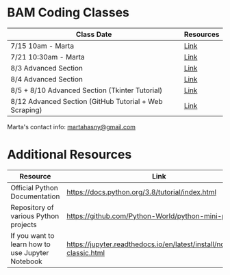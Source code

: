 # BAM Coding Classes

| Class Date | Resources |
|------------|-----------|
|7/15 10am - Marta   | [Link](https://github.com/marteczkah/BAM_coding_resources/tree/main/Class_1_Marta)     |
|7/21 10:30am - Marta   | [Link](https://github.com/marteczkah/BAM_coding_resources/tree/main/Class_2_Marta)      |
|8/3 Advanced Section | [Link](https://github.com/marteczkah/BAM_coding_resources/tree/main/August_3rd_Advanced) |
|8/4 Advanced Section | [Link](https://github.com/marteczkah/BAM_coding_resources/tree/main/August_4th_Advanced) |
|8/5 + 8/10 Advanced Section (Tkinter Tutorial) | [Link](https://github.com/marteczkah/elaphant_app) |
|8/12 Advanced Section (GitHub Tutorial + Web Scraping) | [Link](https://github.com/marteczkah/verbose-parakeet) |

Marta's contact info:
martahasny@gmail.com

# Additional Resources
| Resource | Link |
| -------- | ---- |
| Official Python Documentation | https://docs.python.org/3.8/tutorial/index.html |
| Repository of various Python projects | https://github.com/Python-World/python-mini-projects |
| If you want to learn how to use Jupyter Notebook | https://jupyter.readthedocs.io/en/latest/install/notebook-classic.html |

